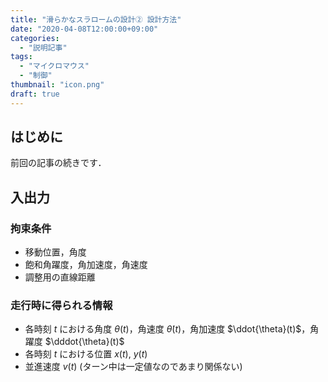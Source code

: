 ```yaml
---
title: "滑らかなスラロームの設計② 設計方法"
date: "2020-04-08T12:00:00+09:00"
categories:
  - "説明記事"
tags:
  - "マイクロマウス"
  - "制御"
thumbnail: "icon.png"
draft: true
---
```


## はじめに

前回の記事の続きです．

<!--more-->

## 入出力

### 拘束条件

- 移動位置，角度
- 飽和角躍度，角加速度，角速度
- 調整用の直線距離

### 走行時に得られる情報

- 各時刻 $t$ における角度 $\theta(t)$，角速度 $\dot{\theta}(t)$，角加速度 $\ddot{\theta}(t)$，角躍度 $\dddot{\theta}(t)$
- 各時刻 $t$ における位置 $x(t)$, $y(t)$
- 並進速度 $v(t)$ (ターン中は一定値なのであまり関係ない)

<script type="text/x-mathjax-config">
    MathJax.Hub.Config({tex2jax: {inlineMath: [['$','$'], ['\\(','\\)']]}});
</script>
